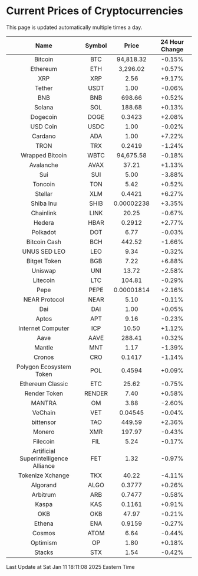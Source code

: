 # Current Prices of Cryptocurrencies
This page is updated automatically multiple times a day.

| Name | Symbol | Price | 24 Hour Change |
| :---: |:---:| :---: | :---: |
| Bitcoin | BTC | 94,818.32 | -0.15% |
| Ethereum | ETH | 3,296.02 | +0.57% |
| XRP | XRP | 2.56 | +9.17% |
| Tether | USDT | 1.00 | -0.06% |
| BNB | BNB | 698.66 | +0.52% |
| Solana | SOL | 188.68 | +0.13% |
| Dogecoin | DOGE | 0.3423 | +2.08% |
| USD Coin | USDC | 1.00 | -0.02% |
| Cardano | ADA | 1.00 | +7.22% |
| TRON | TRX | 0.2419 | -1.24% |
| Wrapped Bitcoin | WBTC | 94,675.58 | -0.18% |
| Avalanche | AVAX | 37.21 | +1.13% |
| Sui | SUI | 5.00 | -3.88% |
| Toncoin | TON | 5.42 | +0.52% |
| Stellar | XLM | 0.4421 | +6.27% |
| Shiba Inu | SHIB | 0.00002238 | +3.35% |
| Chainlink | LINK | 20.25 | -0.67% |
| Hedera | HBAR | 0.2912 | +2.77% |
| Polkadot | DOT | 6.77 | -0.03% |
| Bitcoin Cash | BCH | 442.52 | -1.66% |
| UNUS SED LEO | LEO | 9.34 | -0.32% |
| Bitget Token | BGB | 7.22 | +6.88% |
| Uniswap | UNI | 13.72 | -2.58% |
| Litecoin | LTC | 104.81 | -0.29% |
| Pepe | PEPE | 0.00001814 | +2.16% |
| NEAR Protocol | NEAR | 5.10 | -0.11% |
| Dai | DAI | 1.00 | +0.05% |
| Aptos | APT | 9.16 | -0.23% |
| Internet Computer | ICP | 10.50 | +1.12% |
| Aave | AAVE | 288.41 | +0.32% |
| Mantle | MNT | 1.17 | -1.39% |
| Cronos | CRO | 0.1417 | -1.14% |
| Polygon Ecosystem Token | POL | 0.4594 | +0.09% |
| Ethereum Classic | ETC | 25.62 | -0.75% |
| Render Token | RENDER | 7.40 | +0.58% |
| MANTRA | OM | 3.88 | -2.60% |
| VeChain | VET | 0.04545 | -0.04% |
| bittensor | TAO | 449.59 | +2.36% |
| Monero | XMR | 197.97 | -0.43% |
| Filecoin | FIL | 5.24 | -0.17% |
| Artificial Superintelligence Alliance | FET | 1.32 | -0.97% |
| Tokenize Xchange | TKX | 40.22 | -4.11% |
| Algorand | ALGO | 0.3777 | +0.26% |
| Arbitrum | ARB | 0.7477 | -0.58% |
| Kaspa | KAS | 0.1161 | +0.91% |
| OKB | OKB | 47.97 | -0.21% |
| Ethena | ENA | 0.9159 | -0.27% |
| Cosmos | ATOM | 6.64 | -0.44% |
| Optimism | OP | 1.80 | +0.18% |
| Stacks | STX | 1.54 | -0.42% |

Last Update at Sat Jan 11 18:11:08 2025 Eastern Time
